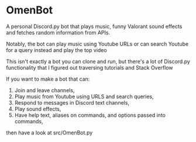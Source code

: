 # OmenBot
A personal Discord.py bot that plays music, funny Valorant sound effects and fetches random information from APIs.

Notably, the bot can play music using Youtube URLs or can search Youtube for a query instead and play the top video

This isn't exactly a bot you can clone and run, but there's a lot of Discord.py functionality that I figured out traversing tutorials and Stack Overflow

If you want to make a bot that can:

1.  Join and leave channels,
2.  Play music from Youtube using URLS and search queries,
3.  Respond to messages in Discord text channels,
4.  Play sound effects,
5.  Have help text, aliases on commands, and options passed into commands,

then have a look at src/OmenBot.py
